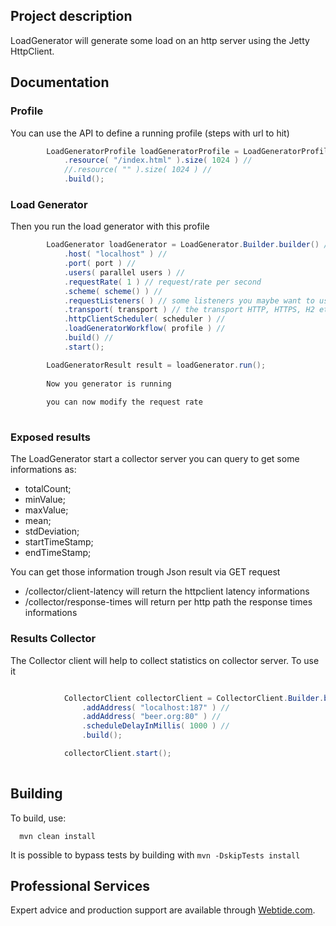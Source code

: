 ## Project description


LoadGenerator will generate some load on an http server using the Jetty HttpClient.

## Documentation

### Profile
You can use the API to define a running profile (steps with url to hit)

```java
        LoadGeneratorProfile loadGeneratorProfile = LoadGeneratorProfile.Builder.builder() //
            .resource( "/index.html" ).size( 1024 ) //
            //.resource( "" ).size( 1024 ) //
            .build();  
```

### Load Generator 
Then you run the load generator with this profile

```java
        LoadGenerator loadGenerator = LoadGenerator.Builder.builder() //
            .host( "localhost" ) //
            .port( port ) //
            .users( parallel users ) //
            .requestRate( 1 ) // request/rate per second
            .scheme( scheme() ) //
            .requestListeners( ) // some listeners you maybe want to use
            .transport( transport ) // the transport HTTP, HTTPS, H2 etcc
            .httpClientScheduler( scheduler ) //
            .loadGeneratorWorkflow( profile ) //
            .build() //
            .start();

        LoadGeneratorResult result = loadGenerator.run();
        
        Now you generator is running
        
        you can now modify the request rate
        
```

### Exposed results
The LoadGenerator start a collector server you can query to get some informations as: 

* totalCount;
* minValue;
* maxValue;
* mean;
* stdDeviation;
* startTimeStamp;
* endTimeStamp;

You can get those information trough Json result via GET request

* /collector/client-latency will return the httpclient latency informations
* /collector/response-times will return per http path the response times informations

### Results Collector
The Collector client will help to collect statistics on collector server.
To use it

```java

            CollectorClient collectorClient = CollectorClient.Builder.builder() //
                .addAddress( "localhost:187" ) //
                .addAddress( "beer.org:80" ) //
                .scheduleDelayInMillis( 1000 ) //
                .build();

            collectorClient.start();
        
```


## Building

To build, use:
```shell
  mvn clean install
```

It is possible to bypass tests by building with `mvn -DskipTests install`

## Professional Services

Expert advice and production support are available through [Webtide.com](http://webtide.com).
